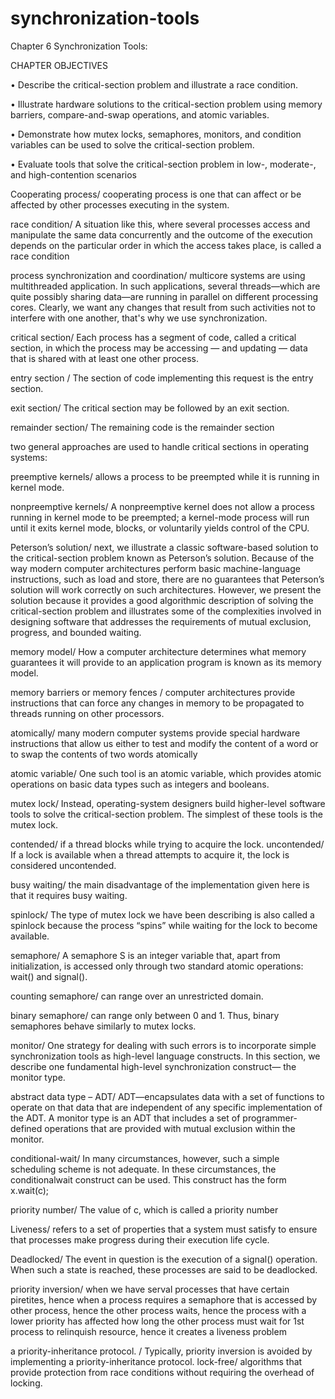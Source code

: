 # synchronization-tools


 Chapter 6 Synchronization Tools:

CHAPTER OBJECTIVES 

• Describe the critical-section problem and illustrate a race condition.

 • Illustrate hardware solutions to the critical-section problem using memory barriers, compare-and-swap operations, and atomic variables.

 • Demonstrate how mutex locks, semaphores, monitors, and condition variables can be used to solve the critical-section problem. 

• Evaluate tools that solve the critical-section problem in low-, moderate-, and high-contention scenarios


















Cooperating process/ cooperating process is one that can affect or be affected by other processes executing in the system.

race condition/ A situation like this, where several processes access and manipulate the same data concurrently and the outcome of the execution depends on the particular order in which the access takes place, is called a race condition

process synchronization and coordination/ multicore systems are using multithreaded application. In such applications, several threads—which are quite possibly sharing data—are running in parallel on different processing cores. Clearly, we want any changes that result from such activities not to interfere with one another, that's why we use synchronization.

critical section/ Each process has a segment of code, called a critical section, in which the process may be accessing — and updating — data that is shared with at least one other process.

entry section / The section of code implementing this request is the entry section.

exit section/ The critical section may be followed by an exit section.

remainder section/ The remaining code is the remainder section











two general approaches are used to handle critical sections in operating systems:

preemptive kernels/ allows a process to be preempted while it is running in kernel mode.

nonpreemptive kernels/ A nonpreemptive kernel does not allow a process running in kernel mode to be preempted; a kernel-mode process will run until it exits kernel mode, blocks, or voluntarily yields control of the CPU.

Peterson’s solution/ next, we illustrate a classic software-based solution to the critical-section problem known as Peterson’s solution. Because of the way modern computer architectures perform basic machine-language instructions, such as load and store, there are no guarantees that Peterson’s solution will work correctly on such architectures. However, we present the solution because it provides a good algorithmic description of solving the critical-section problem and illustrates some of the complexities involved in designing software that addresses the requirements of mutual exclusion, progress, and bounded waiting.

memory model/ How a computer architecture determines what memory guarantees it will provide to an application program is known as its memory model.

memory barriers or memory fences / computer architectures provide instructions that can force any changes in memory to be propagated to threads running on other processors.

atomically/ many modern computer systems provide special hardware instructions that allow us either to test and modify the content of a word or to swap the contents of two words atomically

atomic variable/ One such tool is an atomic variable, which provides atomic operations on basic data types such as integers and booleans.

mutex lock/ Instead, operating-system designers build higher-level software tools to solve the critical-section problem. The simplest of these tools is the mutex lock.




contended/ if a thread blocks while trying to acquire the lock.
uncontended/ If a lock is available when a thread attempts to acquire it, the lock is considered uncontended.

busy waiting/ the main disadvantage of the implementation given here is that it requires busy waiting.

spinlock/ The type of mutex lock we have been describing is also called a spinlock because the process “spins” while waiting for the lock to become available.

semaphore/ A semaphore S is an integer variable that, apart from initialization, is accessed only through two standard atomic operations: 
wait() and signal().

counting semaphore/ can range over an unrestricted domain.

binary semaphore/ can range only between 0 and 1. Thus, binary semaphores behave similarly to mutex locks.

monitor/ One strategy for dealing with such errors is to incorporate simple synchronization tools as high-level language constructs. In this section, we describe one fundamental high-level synchronization construct— the monitor type.

abstract data type – ADT/ ADT—encapsulates data with a set of functions to operate on that data that are independent of any specific implementation of the ADT. A monitor type is an ADT that includes a set of programmer-defined operations that are provided with mutual exclusion within the monitor.

conditional-wait/ In many circumstances, however, such a simple scheduling scheme is not adequate. In these circumstances, the conditionalwait construct can be used. This construct has the form
 x.wait(c);


priority number/ The value of c, which is called a priority number


Liveness/ refers to a set of properties that a system must satisfy to ensure that processes make progress during their execution life cycle.


Deadlocked/ The event in question is the execution of a signal() operation. When such a state is reached, these processes are said to be deadlocked.

priority inversion/ when we have serval processes that have certain piretites, hence when a process requires a semaphore that is accessed by other process, hence the other process waits, hence the process with a lower priority has affected how long the other process must wait for 1st process to relinquish resource, hence it creates a liveness problem

 
a priority-inheritance protocol. / Typically, priority inversion is avoided by implementing a priority-inheritance protocol. 
lock-free/ algorithms that provide protection from race conditions without requiring the overhead of locking.












